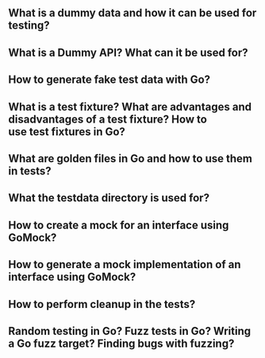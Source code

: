 ## What is a dummy data and how it can be used for testing?
## What is a Dummy API? What can it be used for?
## How to generate fake test data with Go?
## What is a test fixture? What are advantages and disadvantages of a test fixture? How to use test fixtures in Go?
## What are golden files in Go and how to use them in tests?
## What the testdata directory is used for?
## How to create a mock for an interface using GoMock?
## How to generate a mock implementation of an interface using GoMock?
## How to perform cleanup in the tests?
## Random testing in Go? Fuzz tests in Go? Writing a Go fuzz target? Finding bugs with fuzzing?